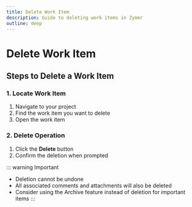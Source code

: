 ```yaml
---
title: Delete Work Item
description: Guide to deleting work items in Zymmr
outline: deep
---
```


# Delete Work Item

## Steps to Delete a Work Item

### 1. Locate Work Item

1. Navigate to your project
2. Find the work item you want to delete
3. Open the work item

### 2. Delete Operation

1. Click the **Delete** button
2. Confirm the deletion when prompted

::: warning Important

- Deletion cannot be undone
- All associated comments and attachments will also be deleted
- Consider using the Archive feature instead of deletion for important items
  :::
